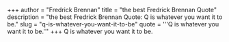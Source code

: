 +++
author = "Fredrick Brennan"
title = "the best Fredrick Brennan Quote"
description = "the best Fredrick Brennan Quote: Q is whatever you want it to be."
slug = "q-is-whatever-you-want-it-to-be"
quote = '''Q is whatever you want it to be.'''
+++
Q is whatever you want it to be.
